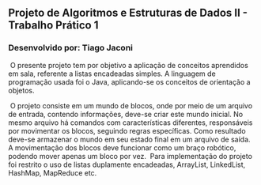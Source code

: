 ## Projeto de Algoritmos e Estruturas de Dados II - Trabalho Prático 1



### Desenvolvido por: **Tiago Jaconi**



​	O presente projeto tem por objetivo a aplicação de conceitos aprendidos em sala, referente a listas encadeadas simples. A linguagem de programação usada foi o Java, aplicando-se os conceitos de orientação a objetos.

​	O projeto consiste em um mundo de blocos, onde por meio de um arquivo de entrada, contendo informações, deve-se criar este mundo inicial. No mesmo arquivo há comandos com características diferentes, responsáveis por movimentar os blocos, seguindo regras específicas. Como resultado deve-se armazenar o mundo em seu estado final em um arquivo de saída.
​	A movimentação dos blocos deve funcionar como um braço robótico, podendo mover apenas um bloco por vez.
​	Para implementação do projeto foi restrito o uso de listas duplamente encadeadas, ArrayList, LinkedList, HashMap, MapReduce etc.